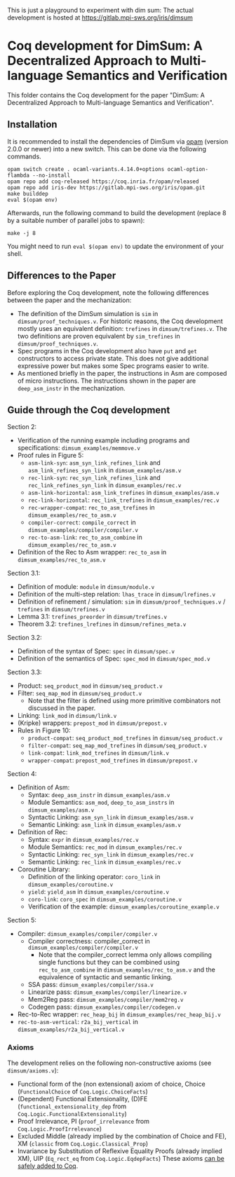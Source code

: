 This is just a playground to experiment with dim sum: The actual development is hosted at https://gitlab.mpi-sws.org/iris/dimsum

# Coq development for DimSum: A Decentralized Approach to Multi-language Semantics and Verification

This folder contains the Coq development for the paper "DimSum: A Decentralized Approach to Multi-language Semantics and Verification".

## Installation

It is recommended to install the dependencies of DimSum via [opam](https://opam.ocaml.org/doc/Install.html)
(version 2.0.0 or newer) into a new switch. This can be done via the
following commands.

```
opam switch create . ocaml-variants.4.14.0+options ocaml-option-flambda --no-install
opam repo add coq-released https://coq.inria.fr/opam/released
opam repo add iris-dev https://gitlab.mpi-sws.org/iris/opam.git
make builddep
eval $(opam env)
```

Afterwards, run the following command to build the development (replace 8 by a suitable number of parallel jobs to spawn):

```
make -j 8
```

You might need to run `eval $(opam env)` to update the environment of your shell.

## Differences to the Paper

Before exploring the Coq development, note the following differences between the paper and the mechanization:
- The definition of the DimSum simulation is `sim` in `dimsum/proof_techniques.v`.
  For historic reasons, the Coq development mostly uses an equivalent definition: `trefines` in `dimsum/trefines.v`.
  The two definitions are proven equivalent by `sim_trefines` in `dimsum/proof_techniques.v`.
- Spec programs in the Coq development also have `put` and `get` constructors to access private state.
  This does not give additional expressive power but makes some Spec programs easier to write.
- As mentioned briefly in the paper, the instructions in Asm are composed of micro instructions.
  The instructions shown in the paper are `deep_asm_instr` in the mechanization.

## Guide through the Coq development

Section 2:
- Verification of the running example including programs and specifications: `dimsum_examples/memmove.v`
- Proof rules in Figure 5:
  - `asm-link-syn`: `asm_syn_link_refines_link` and `asm_link_refines_syn_link` in `dimsum_examples/asm.v`
  - `rec-link-syn`: `rec_syn_link_refines_link` and `rec_link_refines_syn_link` in `dimsum_examples/rec.v`
  - `asm-link-horizontal`: `asm_link_trefines` in `dimsum_examples/asm.v`
  - `rec-link-horizontal`: `rec_link_trefines` in `dimsum_examples/rec.v`
  - `rec-wrapper-compat`: `rec_to_asm_trefines` in `dimsum_examples/rec_to_asm.v`
  - `compiler-correct`: `compile_correct` in `dimsum_examples/compiler/compiler.v`
  - `rec-to-asm-link`: `rec_to_asm_combine` in `dimsum_examples/rec_to_asm.v`
- Definition of the Rec to Asm wrapper: `rec_to_asm` in `dimsum_examples/rec_to_asm.v`

Section 3.1:
- Definition of module: `module` in `dimsum/module.v`
- Definition of the multi-step relation: `lhas_trace` in `dimsum/lrefines.v`
- Definition of refinement / simulation: `sim` in `dimsum/proof_techniques.v` / `trefines` in `dimsum/trefines.v`
- Lemma 3.1: `trefines_preorder` in `dimsum/trefines.v`
- Theorem 3.2: `trefines_lrefines` in `dimsum/refines_meta.v`

Section 3.2:
- Definition of the syntax of Spec: `spec` in `dimsum/spec.v`
- Definition of the semantics of Spec: `spec_mod` in `dimsum/spec_mod.v`

Section 3.3:
- Product: `seq_product_mod` in `dimsum/seq_product.v`
- Filter: `seq_map_mod` in `dimsum/seq_product.v`
  - Note that the filter is defined using more primitive combinators not discussed in the paper.
- Linking: `link_mod` in `dimsum/link.v`
- (Kripke) wrappers: `prepost_mod` in `dimsum/prepost.v`
- Rules in Figure 10:
  - `product-compat`: `seq_product_mod_trefines` in `dimsum/seq_product.v`
  - `filter-compat`: `seq_map_mod_trefines` in `dimsum/seq_product.v`
  - `link-compat`: `link_mod_trefines` in `dimsum/link.v`
  - `wrapper-compat`: `prepost_mod_trefines` in `dimsum/prepost.v`

Section 4:
- Definition of Asm:
  - Syntax: `deep_asm_instr` in `dimsum_examples/asm.v`
  - Module Semantics: `asm_mod`, `deep_to_asm_instrs` in `dimsum_examples/asm.v`
  - Syntactic Linking: `asm_syn_link` in `dimsum_examples/asm.v`
  - Semantic Linking: `asm_link` in `dimsum_examples/asm.v`
- Definition of Rec:
  - Syntax: `expr` in `dimsum_examples/rec.v`
  - Module Semantics: `rec_mod` in `dimsum_examples/rec.v`
  - Syntactic Linking: `rec_syn_link` in `dimsum_examples/rec.v`
  - Semantic Linking: `rec_link` in `dimsum_examples/rec.v`
- Coroutine Library:
  - Definition of the linking operator: `coro_link` in `dimsum_examples/coroutine.v`
  - `yield`: `yield_asm` in `dimsum_examples/coroutine.v`
  - `coro-link`: `coro_spec` in `dimsum_examples/coroutine.v`
  - Verification of the example: `dimsum_examples/coroutine_example.v`

Section 5:
- Compiler: `dimsum_examples/compiler/compiler.v`
  - Compiler correctness: compiler_correct in `dimsum_examples/compiler/compiler.v`
    - Note that the compiler_correct lemma only allows compiling
      single functions but they can be combined using
      `rec_to_asm_combine` in `dimsum_examples/rec_to_asm.v` and the equivalence
      of syntactic and semantic linking.
  - SSA pass: `dimsum_examples/compiler/ssa.v`
  - Linearize pass: `dimsum_examples/compiler/linearize.v`
  - Mem2Reg pass: `dimsum_examples/compiler/mem2reg.v`
  - Codegen pass: `dimsum_examples/compiler/codegen.v`
- Rec-to-Rec wrapper: `rec_heap_bij` in `dimsum_examples/rec_heap_bij.v`
- `rec-to-asm-vertical`: `r2a_bij_vertical` in `dimsum_examples/r2a_bij_vertical.v`


### Axioms
The development relies on the following non-constructive axioms (see `dimsum/axioms.v`):
* Functional form of the (non extensional) axiom of choice, Choice (`FunctionalChoice` of `Coq.Logic.ChoiceFacts`)
* (Dependent) Functional Extensionality, (D)FE (`functional_extensionality_dep` from `Coq.Logic.FunctionalExtensionality`)
* Proof Irrelevance, PI (`proof_irrelevance` from `Coq.Logic.ProofIrrelevance`)
* Excluded Middle (already implied by the combination of Choice and FE), XM (`classic` from `Coq.Logic.Classical_Prop`)
* Invariance by Substitution of Reflexive Equality Proofs (already implied XM), UIP (`Eq_rect_eq` from `Coq.Logic.EqdepFacts`)
These axioms [can be safely added to Coq](https://github.com/coq/coq/wiki/The-Logic-of-Coq#what-axioms-can-be-safely-added-to-coq).
